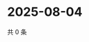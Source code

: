 # 2025-08-04

共 0 条

<!-- BEGIN ZHIHUQUESTIONS -->
<!-- 最后更新时间 Mon Aug 04 2025 07:11:50 GMT+0800 (China Standard Time) -->

<!-- END ZHIHUQUESTIONS -->
